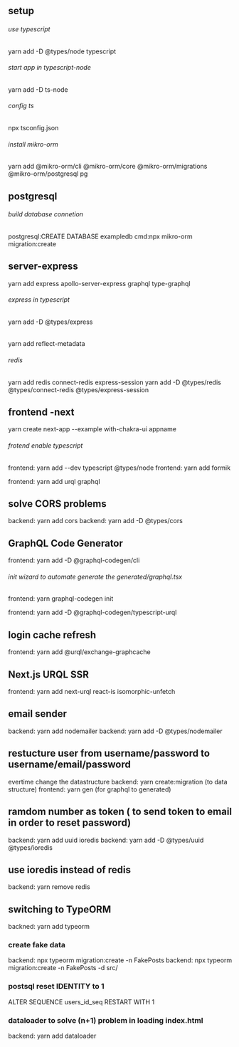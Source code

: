 ## setup
###### use typescript
yarn add -D @types/node typescript 

###### start app in typescript-node

yarn add -D ts-node

###### config ts

npx tsconfig.json

###### install mikro-orm
yarn add @mikro-orm/cli @mikro-orm/core @mikro-orm/migrations @mikro-orm/postgresql pg

## postgresql

###### build database connetion
postgresql:CREATE DATABASE exampledb
cmd:npx mikro-orm migration:create

## server-express

yarn add express apollo-server-express graphql type-graphql

###### express in typescript
yarn add -D @types/express

###### 
yarn add reflect-metadata

###### redis
yarn add redis connect-redis express-session
yarn add -D @types/redis @types/connect-redis @types/express-session


## frontend -next
yarn create next-app --example with-chakra-ui appname

###### frotend enable typescript
frontend: yarn add --dev typescript @types/node
frontend: yarn add formik

frontend: yarn add urql graphql

## solve CORS problems
backend: yarn add cors
backend: yarn add -D @types/cors

## GraphQL Code Generator
frontend: yarn add -D @graphql-codegen/cli

###### init wizard to automate generate the generated/graphql.tsx
frontend: yarn graphql-codegen init

frontend: yarn add -D @graphql-codegen/typescript-urql
## login cache refresh
frontend: yarn add @urql/exchange-graphcache

## Next.js URQL SSR
frontend: yarn add next-urql react-is isomorphic-unfetch

## email sender
backend: yarn add nodemailer
backend: yarn add -D @types/nodemailer

## restucture user from username/password to username/email/password
evertime change the datastructure
backend: yarn create:migration (to data structure)
frontend: yarn gen (for graphql to generated)

## ramdom number as token ( to send token to email in order to reset password)
backend: yarn add uuid ioredis
backend: yarn add -D @types/uuid @types/ioredis

## use ioredis instead of redis
backend: yarn remove redis

## switching to TypeORM
backned: yarn add typeorm

### create fake data
backend: npx typeorm migration:create -n FakePosts
backend: npx typeorm migration:create -n FakePosts -d src/



### postsql reset IDENTITY to 1
ALTER SEQUENCE users_id_seq RESTART WITH 1

### dataloader to solve (n+1) problem in loading index.html
backend: yarn add dataloader
